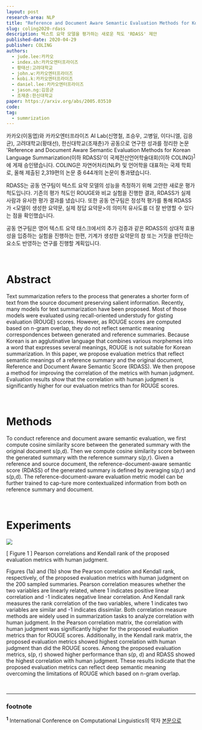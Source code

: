 ```yaml
---
layout: post
research-area: NLP
title: "Reference and Document Aware Semantic Evaluation Methods for Korean Language Summarization"
slug: coling2020-rdass
description: 텍스트 요약 모델을 평가하는 새로운 척도 'RDASS' 제안
published-date: 2020-04-29
publisher: COLING
authors:
  - jude.lee:카카오
  - index.sh:카카오엔터프라이즈
  - 황태선:고려대학교
  - john.w:카카오엔터프라이즈
  - kobi.k:카카오엔터프라이즈
  - daniel.lee:카카오엔터프라이즈
  - jason.ng:김응균
  - 조재춘:한신대학교
paper: https://arxiv.org/abs/2005.03510
code:
tag:
  - summrization
---
```


카카오(이동엽)와 카카오엔터프라이즈 AI Lab(신명철, 조승우, 고병일, 이다니엘, 김응균), 고려대학교(황태선), 한신대학교(조재춘)가 공동으로 연구한 성과를 정리한 논문 'Reference and Document Aware Semantic Evaluation Methods for Korean Language Summarization(이하 RDASS)'이 국제전산언어학술대회(이하 COLING)<sup id="a1">[1](#f1)</sup>에 게재 승인됐습니다. COLING은 자연어처리(NLP) 및 언어학을 대표하는 국제 학회로, 올해 제출된 2,319편의 논문 중 644개의 논문이 통과됐습니다.

RDASS는 공동 연구팀이 텍스트 요약 모델의 성능을 측정하기 위해 고안한 새로운 평가 척도입니다. 기존의 평가 척도인 ROUGE와 비교 실험을 진행한 결과, RDASS가 실제 사람과 유사한 평가 결과를 냈습니다. 또한 공동 연구팀은 정성적 평가를 통해 RDASS가 <모델이 생성한 요약문, 실제 정답 요약문>의 의미적 유사도를 더 잘 반영할 수 있다는 점을 확인했습니다.

공동 연구팀은 영어 텍스트 요약 태스크에서의 추가 검증과 같은 RDASS의 상대적 효용성을 입증하는 실험을 진행하는 한편, 기계가 생성한 요약문의 참 또는 거짓을 판단하는 요소도 반영하는 연구를 진행할 계획입니다.

<br/>

# Abstract

Text summarization refers to the process that generates a shorter form of text from the source document preserving salient information. Recently, many models for text summarization have been proposed. Most of those models were evaluated using recall-oriented understudy for gisting evaluation (ROUGE) scores. However, as ROUGE scores are computed based on n-gram overlap, they do not reflect semantic meaning correspondences between generated and reference summaries. Because Korean is an agglutinative language that combines various morphemes into a word that expresses several meanings, ROUGE is not suitable for Korean summarization. In this paper, we propose evaluation metrics that reflect semantic meanings of a reference summary and the original document, Reference and Document Aware Semantic Score (RDASS). We then propose a method for improving the correlation of the metrics with human judgment. Evaluation results show that the correlation with human judgment is significantly higher for our evaluation metrics than for ROUGE scores.

<br/>

# Methods

To conduct reference and document aware semantic evaluation, we first compute cosine similarity score between the generated summary with the original document s(p,d). Then we compute cosine similarity score between the generated summary with the reference summary s(p,r). Given a reference and source document, the reference-document-aware semantic score (RDASS) of the generated summary is defined by averaging s(p,r) and s(p,d). The reference-document-aware evaluation metric model can be further trained to cap-ture more contextualized information from both on reference summary and document.

<br/>

# Experiments

<img src="{{ site.url }}/assets/img/2020-12-08-rdass/001.png" align="center">

[ Figure 1 ] Pearson correlations and Kendall rank of the proposed evaluation metrics with human judgment.

Figures (1a) and (1b) show the Pearson correlation and Kendall rank, respectively, of the proposed evaluation metrics with human judgment on the 200 sampled summaries. Pearson correlation measures whether the two variables are linearly related, where 1 indicates positive linear correlation and -1 indicates negative linear correlation. And Kendall rank measures the rank correlation of the two variables, where 1 indicates two variables are similar and -1 indicates dissimilar. Both correlation measure methods are widely used in summarization tasks to analyze correlation with human judgment. In the Pearson correlation matrix, the correlation with human judgment was significantly higher for the proposed evaluation metrics than for ROUGE scores. Additionally, in the Kendall rank matrix, the proposed evaluation metrics showed highest correlation with human judgment than did the ROUGE scores. Among the proposed evaluation metrics, s(p, r) showed higher performance than s(p, d) and RDASS showed the highest correlation with human judgment. These results indicate that the proposed evaluation metrics can reflect deep semantic meaning overcoming the limitations of ROUGE which based on n-gram overlap.

<br/>

-----
### footnote

<b id="f1"><sup>1</sup></b> International Conference on Computational Linguistics의 약자 [본문으로](#a1)
